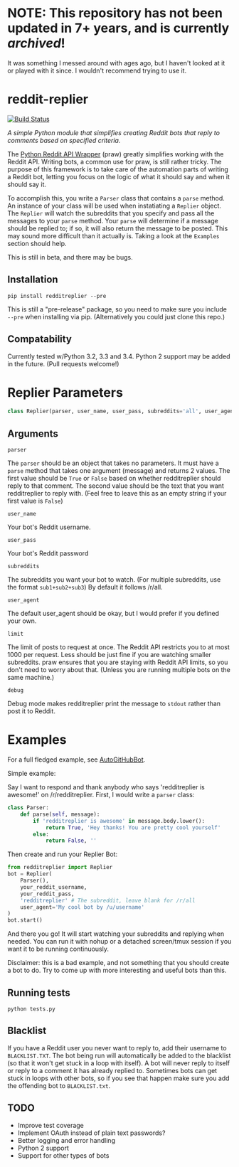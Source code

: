 # NOTE: This repository has not been updated in 7+ years, and is currently *archived*!

It was something I messed around with ages ago, but I haven't looked at it or played with it since. I wouldn't recommend trying to use it.

reddit-replier
==============

[![Build Status](https://travis-ci.org/naiyt/reddit-replier.svg?branch=master)](https://travis-ci.org/naiyt/reddit-replier)

*A simple Python module that simplifies creating Reddit bots that reply to comments based on specified criteria.*

The [Python Reddit API Wrapper](http://praw.readthedocs.org/en/v2.1.16/) (praw) greatly simplifies working with the Reddit API. Writing bots, a common use for praw, is still rather tricky. The purpose of this framework is to take care of the automation parts of writing a Reddit bot, letting you focus on the logic of what it should say and when it should say it.

To accomplish this, you write a `Parser` class that contains a `parse` method. An instance of your class will be used when instatiating a `Replier` object. The `Replier` will watch the subreddits that you specify and pass all the messages to your `parse` method. Your `parse` will determine if a message should be replied to; if so, it will also return the message to be posted. This may sound more difficult than it actually is. Taking a look at the `Examples` section should help.

This is still in beta, and there may be bugs.

Installation
------------

    pip install redditreplier --pre

This is still a "pre-release" package, so you need to make sure you include `--pre` when installing via pip. (Alternatively you could just clone this repo.)

Compatability
------------

Currently tested w/Python 3.2, 3.3 and 3.4. Python 2 support may be added in the future. (Pull requests welcome!)

Replier Parameters
==================
```python
class Replier(parser, user_name, user_pass, subreddits='all', user_agent='redditreplier v0.01 by /u/naiyt', limit=1000, debug=False)
```

Arguments
---------

    parser

The `parser` should be an object that takes no parameters. It must have a `parse` method that takes one argument (message) and returns 2 values. The first value should be `True` or `False` based on whether redditreplier should reply to that comment. The second value should be the text that you want redditreplier to reply with. (Feel free to leave this as an empty string if your first value is `False`)

    user_name

Your bot's Reddit username.

    user_pass

Your bot's Reddit password

    subreddits

The subreddits you want your bot to watch. (For multiple subreddits, use the format `sub1+sub2+sub3`) By default it follows /r/all.

    user_agent

The default user_agent should be okay, but I would prefer if you defined your own.

    limit

The limit of posts to request at once. The Reddit API restricts you to at most 1000 per request. Less should be just fine if you are watching smaller subreddits. praw ensures that you are staying with Reddit API limits, so you don't need to worry about that. (Unless you are running multiple bots on the same machine.)

    debug

Debug mode makes redditreplier print the message to `stdout` rather than post it to Reddit.

Examples
========

For a full fledged example, see [AutoGitHubBot](https://github.com/naiyt/autogithub).

Simple example:

Say I want to respond and thank anybody who says 'redditreplier is awesome!' on /r/redditreplier. First, I would write a `parser` class:

```python
class Parser:
    def parse(self, message):
        if 'redditreplier is awesome' in message.body.lower():
            return True, 'Hey thanks! You are pretty cool yourself'
        else:
            return False, ''
```

Then create and run your Replier Bot:

```python
from redditreplier import Replier
bot = Replier(
	Parser(),
	your_reddit_username,
	your_reddit_pass,
	'redditreplier' # The subreddit, leave blank for /r/all
	user_agent='My cool bot by /u/username'
)
bot.start()
```

And there you go! It will start watching your subreddits and replying when needed. You can run it with nohup or a detached screen/tmux session if you want it to be running continuously.

Disclaimer: this is a bad example, and not something that you should create a bot to do. Try to come up with more interesting and useful bots than this.

Running tests
-------------

`python tests.py`


Blacklist
---------

If you have a Reddit user you never want to reply to, add their username to `BLACKLIST.TXT`. The bot being run will automatically be added to the blacklist (so that it won't get stuck in a loop with itself). A bot will never reply to itself or reply to a comment it has already replied to. Sometimes bots can get stuck in loops with other bots, so if you see that happen make sure you add the offending bot to `BLACKLIST.txt`.

TODO
----

* Improve test coverage
* Implement OAuth instead of plain text passwords?
* Better logging and error handling
* Python 2 support
* Support for other types of bots
